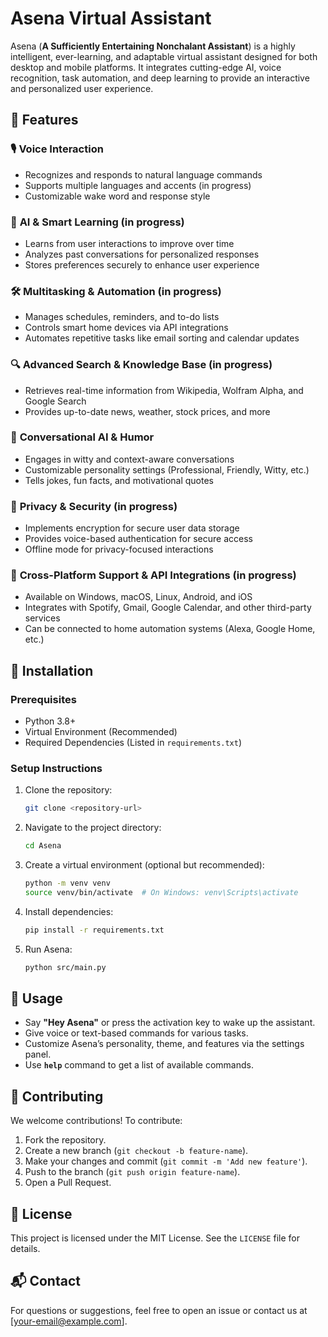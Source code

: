 # Asena Virtual Assistant

Asena (**A Sufficiently Entertaining Nonchalant Assistant**) is a highly intelligent, ever-learning, and adaptable virtual assistant designed for both desktop and mobile platforms. It integrates cutting-edge AI, voice recognition, task automation, and deep learning to provide an interactive and personalized user experience.

## 🌟 Features

### 🎙️ **Voice Interaction**
- Recognizes and responds to natural language commands
- Supports multiple languages and accents (in progress)
- Customizable wake word and response style

### 🧠 **AI & Smart Learning** (in progress)
- Learns from user interactions to improve over time 
- Analyzes past conversations for personalized responses
- Stores preferences securely to enhance user experience

### 🛠 **Multitasking & Automation** (in progress)
- Manages schedules, reminders, and to-do lists
- Controls smart home devices via API integrations
- Automates repetitive tasks like email sorting and calendar updates

### 🔍 **Advanced Search & Knowledge Base** (in progress)
- Retrieves real-time information from Wikipedia, Wolfram Alpha, and Google Search
- Provides up-to-date news, weather, stock prices, and more

### 🤖 **Conversational AI & Humor**
- Engages in witty and context-aware conversations
- Customizable personality settings (Professional, Friendly, Witty, etc.)
- Tells jokes, fun facts, and motivational quotes

### 🔐 **Privacy & Security** (in progress)
- Implements encryption for secure user data storage
- Provides voice-based authentication for secure access
- Offline mode for privacy-focused interactions

### 🔗 **Cross-Platform Support & API Integrations** (in progress)
- Available on Windows, macOS, Linux, Android, and iOS
- Integrates with Spotify, Gmail, Google Calendar, and other third-party services
- Can be connected to home automation systems (Alexa, Google Home, etc.)

## 🚀 Installation

### **Prerequisites**
- Python 3.8+
- Virtual Environment (Recommended)
- Required Dependencies (Listed in `requirements.txt`)

### **Setup Instructions**
1. Clone the repository:
   ```sh
   git clone <repository-url>
   ```
2. Navigate to the project directory:
   ```sh
   cd Asena
   ```
3. Create a virtual environment (optional but recommended):
   ```sh
   python -m venv venv
   source venv/bin/activate  # On Windows: venv\Scripts\activate
   ```
4. Install dependencies:
   ```sh
   pip install -r requirements.txt
   ```
5. Run Asena:
   ```sh
   python src/main.py
   ```

## 🎯 Usage
- Say **"Hey Asena"** or press the activation key to wake up the assistant.
- Give voice or text-based commands for various tasks.
- Customize Asena’s personality, theme, and features via the settings panel.
- Use **`help`** command to get a list of available commands.

## 🔧 Contributing
We welcome contributions! To contribute:
1. Fork the repository.
2. Create a new branch (`git checkout -b feature-name`).
3. Make your changes and commit (`git commit -m 'Add new feature'`).
4. Push to the branch (`git push origin feature-name`).
5. Open a Pull Request.

## 📜 License
This project is licensed under the MIT License. See the `LICENSE` file for details.

## 📬 Contact
For questions or suggestions, feel free to open an issue or contact us at [your-email@example.com].

